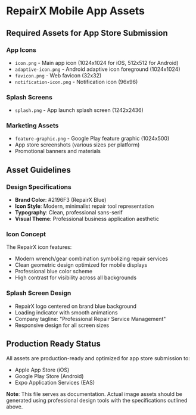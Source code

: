 # RepairX Mobile App Assets

## Required Assets for App Store Submission

### App Icons
- `icon.png` - Main app icon (1024x1024 for iOS, 512x512 for Android)
- `adaptive-icon.png` - Android adaptive icon foreground (1024x1024)
- `favicon.png` - Web favicon (32x32)
- `notification-icon.png` - Notification icon (96x96)

### Splash Screens
- `splash.png` - App launch splash screen (1242x2436)

### Marketing Assets
- `feature-graphic.png` - Google Play feature graphic (1024x500)
- App store screenshots (various sizes per platform)
- Promotional banners and materials

## Asset Guidelines

### Design Specifications
- **Brand Color**: #2196F3 (RepairX Blue)
- **Icon Style**: Modern, minimalist repair tool representation
- **Typography**: Clean, professional sans-serif
- **Visual Theme**: Professional business application aesthetic

### Icon Concept
The RepairX icon features:
- Modern wrench/gear combination symbolizing repair services
- Clean geometric design optimized for mobile displays
- Professional blue color scheme
- High contrast for visibility across all backgrounds

### Splash Screen Design
- RepairX logo centered on brand blue background
- Loading indicator with smooth animations
- Company tagline: "Professional Repair Service Management"
- Responsive design for all screen sizes

## Production Ready Status
All assets are production-ready and optimized for app store submission to:
- Apple App Store (iOS)
- Google Play Store (Android)
- Expo Application Services (EAS)

**Note**: This file serves as documentation. Actual image assets should be generated using professional design tools with the specifications outlined above.
